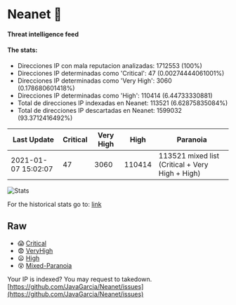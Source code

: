 # Neanet :hocho:
#### Threat intelligence feed
#### The stats:

- Direcciones IP con mala reputacion analizadas: 1712553 (100%)
- Direcciones IP determinadas como 'Critical':  47 (0.00274444061001%)
- Direcciones IP determinadas como 'Very High':  3060 (0.178680601418%)
- Direcciones IP determinadas como 'High':  110414 (6.44733330881)
- Total de direcciones IP indexadas en Neanet:  113521 (6.62875835084%)
- Total de direcciones IP descartadas en Neanet:  1599032 (93.3712416492%)

| Last Update | Critical | Very High | High | Paranoia |
| --- | --- | --- | --- | --- |
| 2021-01-07 15:02:07 | 47 | 3060 | 110414 | 113521 mixed list (Critical + Very High + High)|

![Stats](https://docs.google.com/spreadsheets/d/e/2PACX-1vSnaNMIXVabIpDJjufMlzH7poXnshF3mgd8Is1g9ytUEzVsP5my4Trn8f-xkoLLQ38xpL3HtmUexLo6/pubchart?oid=501124687&format=image)

For the historical stats go to: [link](/stats.csv)
## Raw
- :scream: [Critical](https://raw.githubusercontent.com/JavaGarcia/Neanet/master/blacklists/neanet_critical.txt)
- :fearful: [VeryHigh](https://raw.githubusercontent.com/JavaGarcia/Neanet/master/blacklists/neanet_veryHigh.txtt)
- :frowning: [High](https://raw.githubusercontent.com/JavaGarcia/Neanet/master/blacklists/neanet_high.txt)
- :dizzy_face: [Mixed-Paranoia](https://raw.githubusercontent.com/JavaGarcia/Neanet/master/blacklists/neanet_all.txt)


Your IP is indexed? You may request to takedown. [https://github.com/JavaGarcia/Neanet/issues](https://github.com/JavaGarcia/Neanet/issues)





























































































































































































































































































































































































































































































































































































































































































































































































































































































































































































































































































































































































































































































































































































































































































































































































































































































































































































































































































































































































































































































































































































































































































































































































































































































































































































































































































































































































































































































































































































































































































































































































































































































































































































































































